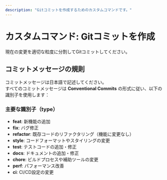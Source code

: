 ```yaml
---
description: "Gitコミットを作成するためのカスタムコマンドです。"
---
```


# カスタムコマンド: Gitコミットを作成

現在の変更を適切な粒度に分割してGitコミットしてください。

## コミットメッセージの規則

コミットメッセージは日本語で記述してください。  
すべてのコミットメッセージは **Conventional Commits** の形式に従い、以下の識別子を使用します：

### 主要な識別子（type）

- **feat**: 新機能の追加  
- **fix**: バグ修正  
- **refactor**: 既存コードのリファクタリング（機能に変更なし）  
- **style**: コードフォーマットやスタイリングの変更  
- **test**: テストコードの追加・修正  
- **docs**: ドキュメントの追加・修正  
- **chore**: ビルドプロセスや補助ツールの変更  
- **perf**: パフォーマンス改善  
- **ci**: CI/CD設定の変更
